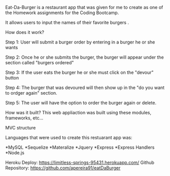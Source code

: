 Eat-Da-Burger is a restaurant app that was given for me to create as one of the Homework assignments for the Coding Bootcamp. 

It allows users to input the names of their favorite burgers .

How does it work?

Step 1: User will submit a burger order by entering in a burger he or she wants 

Step 2: Once he or she submits the burger, the burger will appear under the section called "burgers ordered" 

Step 3: If the user eats the burger he or she must click on the "devour" button 

Step 4: The burger that was devoured will then show up in the "do you want to ordger again" section. 

Step 5: The user will have the option to order the burger again or delete.

How was it built?
This web appliaction was built using these modules, frameworks, etc...

MVC structure

Languages that were used to create this restuarant app was:

*MySQL
*Sequelize
*Materalize
*Jquery
*Express
*Express Handlers
*Node.js

Heroku Deploy: https://limitless-springs-95431.herokuapp.com/
Github Repository: https://github.com/apereira91/eatDaBurger